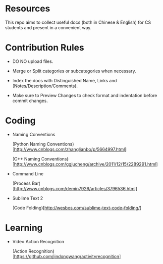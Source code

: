 # Resources
This repo aims to collect useful docs (both in Chinese &amp; English) for CS students and present in a convenient way.

# Contribution Rules

 * DO NO upload files.
 
 * Merge or Split categories or subcategories when necessary.
 
 * Index the docs with Distinguished Name, Links and (Notes/Description/Comments). 
 
 * Make sure to Preview Changes to check format and indentation before commit changes.


# Coding
  
 * Naming Conventions
 
   (Python Naming Conventions)[http://www.cnblogs.com/zhanglianbo/p/5664997.html]
   
   (C++ Naming Conventions)[http://www.cnblogs.com/ggjucheng/archive/2011/12/15/2289291.html]
   
 * Command Line
 
    (Process Bar)[http://www.cnblogs.com/demin7926/articles/3796536.html]
 
 * Sublime Text 2
 
   (Code Folding)[http://wesbos.com/sublime-text-code-folding/]
   
# Learning

  * Video Action Recognition

    (Action Recognition)[https://github.com/jindongwang/activityrecognition]
    
    
